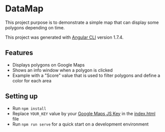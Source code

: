 # DataMap

This project purpose is to demonstrate a simple map that can display some polygons depending on time.

This project was generated with [Angular CLI](https://github.com/angular/angular-cli) version 1.7.4.

## Features

- Displays polygons on Google Maps
- Shows an info window when a polygon is clicked
- Example with a "Score" value that is used to filter polygons and define a color for each area

## Setting up

- Run `npm install`
- Replace `YOUR_KEY` value by your [Google Maps JS Key](https://developers.google.com/maps/documentation/javascript/) in the [index.html](./src/index.html#L10) file
- Run `npm run serve` for a quick start on a development environment

